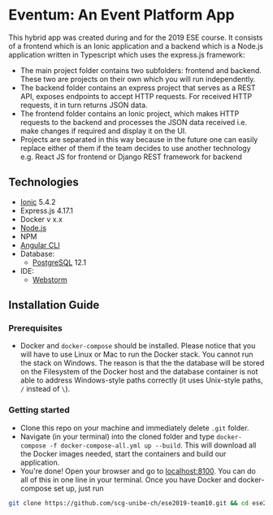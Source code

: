 # Eventum: An Event Platform App

This hybrid app was created during and for the 2019 ESE course. It consists of a frontend which is an Ionic application and a backend which is a Node.js application written in Typescript which uses the express.js framework:
- The main project folder contains two subfolders: frontend and backend. These two are projects on their own which you will run independently. 
 - The backend folder contains an express project that serves as a REST API, exposes endpoints to accept HTTP requests. For received HTTP requests, it in turn returns JSON data.
 - The frontend folder contains an Ionic project, which makes HTTP requests to the backend and processes the JSON data received i.e. make changes if required and display it on the UI.
 - Projects are separated in this way because in the future one can easily replace either of them if the team decides to use another technology e.g. React JS for frontend or Django REST framework for backend

## Technologies
- [Ionic](https://ionicframework.com/) 5.4.2
- Express.js 4.17.1
- Docker v x.x
- [Node.js](https://nodejs.org/en/)
- NPM
- [Angular CLI](https://cli.angular.io/)
- Database: 
  - [PostgreSQL](https://www.postgresql.org/download/) 12.1
- IDE:
  - [Webstorm](https://www.jetbrains.com/webstorm/)

## Installation Guide

### Prerequisites
- Docker and `docker-compose` should be installed. Please notice that you will have to use Linux or Mac to run the Docker stack. You cannot run the stack on Windows. The reason is that the the database will be stored on the Filesystem of the Docker host and the database container is not able to address Windows-style paths correctly (it uses Unix-style paths, `/` instead of `\`).

### Getting started
- Clone this repo on your machine and immediately delete `.git` folder.
- Navigate (in your terminal) into the cloned folder and type `docker-compose -f docker-compose-all.yml up --build`. This will download all the Docker images needed, start the containers and build our application.
- You're done! Open your browser and go to [localhost:8100](http://localhost:8100).
You can do all of this in one line in your terminal. Once you have Docker and docker-compose set up, just run 
```bash
git clone https://github.com/scg-unibe-ch/ese2019-team10.git && cd ese2019-team10 && docker-compose -f docker-compose-all.yml up --build
```

